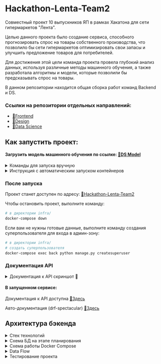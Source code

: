 # Hackathon-Lenta-Team2
Совместный проект 10 выпускников ЯП в рамках Хакатона для сети гипермаркетов "Лента".
    
Целью данного проекта было создание сервиса, способного прогнозировать спрос на товары собственного производства, что позволило бы сети гипермаркетов оптимизировать свои запасы и улучшить предложение товаров для потребителей.
    
Для достижения этой цели команда проекта провела глубокий анализ данных, используя различные методы машинного обучения, а также разработала алгоритмы и модели, которые позволили бы предсказывать спрос на товары.

В данном репозитории находится общая сборка работ команд Backend и DS.

### Ссылки на репозитории отдельных направлений:
- [🔗Frontend](https://github.com/Hackathon-Lenta-Team2/frontend)
- [🔗Design](https://www.figma.com/file/2Mxz9r4EpsNjL8mJFgRQgM/%D0%9B%D0%B5%D0%BD%D1%82%D0%B0.-%D0%94%D0%B8%D0%B7%D0%B0%D0%B9%D0%BD?type=design&node-id=52%3A432&mode=design&t=t3UMucqylrbL4jSm-1)
- [🔗Data Science](https://github.com/Hackathon-Lenta-Team2/ds)

## Как запустить проект:
#### Загрузить модель машинного обучения по ссылке: [🔗DS Model](https://drive.google.com/file/d/1_hg6Ik4bL5PoKDJzi39wJ1R5K67L0H8K/view)
<details>
<summary>Команды для запуска вручную</summary>

Клонировать репозиторий и перейти в папку `infra` в командной строке.
```bash
git clone https://github.com/Hackathon-Lenta-Team2/Hackathon-Lenta-Team2.git
cd Hackathon-Lenta-Team2/infra/
```

В директории infra/ создать файл `.env` и `.env.ds`, заполнить их согласно шаблонам, 
которые вы можете найти в файлах `.env.example` и `.env.example_ds`.
```bash
cat ./.env.example > .env
cat ./.env.example_ds > .env.ds
```
Положить файл с моделью `rf.joblib` в папку `ds/scripts/src/`.

Развернуть проект:
``` bash
# в директории infra/
# убедитесь, что Docker установлен и запущен на вашем ПК
docker-compose up -d
```

Для заполнения БД готовыми данными можно воспользоваться командами:
``` bash
# в директории infra/
# копировать дамп в контейнер c БД
docker compose cp ./dump_db_hakathon.sql db:var/lib/postgresql/

# удалить и заново создать БД
docker compose exec db dropdb postgres
docker compose exec db createdb postgres

# восстановить данные
docker compose exec db pg_restore -d postgres var/lib/postgresql/dump_db_hakathon.sql
```
Данные для входа в [🔗Админ-зону](http://127.0.0.1/admin/):
```bash
username: admin
password: admin
```
</details>

<details>
<summary>Инструкция с автоматическим запуском контейнеров</summary>

#### 1. Клонировать репозиторий и перейти в него в командной строке.
```bash
git clone https://github.com/Hackathon-Lenta-Team2/Hackathon-Lenta-Team2.git
# перейти в папку для дальнейшего шага
cd Hackathon-Lenta-Team2/ds/scripts/src/
```
#### 2. Положить файл с моделью `rf.joblib` в папку `ds/scripts/src/`.

#### 3. Развернуть проект:
<details>
<summary>для пользователей Windows:</summary>

#### Убедитесь что Git Bash установлен на вашем ПК
``` bash
# в директории infra\
# убедитесь, что Docker установлен и запущен на вашем ПК
.\run.sh
# дождитесь уведомления "Service started successfully."
# в терминале
```
#### Для восстановления БД:
``` bash
.\db_restore.sh
```
</details>
<details>
<summary>для пользователей Unix/Linux:</summary>

``` bash
# в директории infra/
# убедитесь, что Docker установлен и запущен на вашем ПК
sh run.sh
# дождитесь уведомления "Service started successfully."
# в терминале
```
#### Для восстановления БД:
``` bash
sh db_restore.sh
```
</details>

#### 4. Данные для входа в [🔗Админ-зону](http://127.0.0.1/admin/):
```bash
username: admin
password: admin
```
</details>

### После запуска

Проект станет доступен по адресу: [🔗Hackathon-Lenta-Team2](http://127.0.0.1/)

Чтобы остановить проект, выполните команду:
```bash
# в директории infra/
docker-compose down
```
Если вам не нужны готовые данные, выполните команду создания
суперпользователя для входа в админ-зону:
``` bash
# в директории infra/
# создать суперпользователя
docker-compose exec back python manage.py createsuperuser
```
### Документация API

<details>
<summary>Документация к API скриншот 📸</summary>

 ![Документация к API](readme_data/API_docs_screenshot.png)
</details>

#### В запущенном сервисе:

Документация к API доступна [🔗Здесь](http://127.0.0.1/docs/)

Авто-документация (drf-spectacular) [🔗Здесь](http://127.0.0.1/docs-auto/)

## Архитектура бэкенда
<details>
<summary>Стек технологий</summary>

- Postgres
- Django, Django REST Framework, Djoser, Drf-spectacular
- Django UnitTest, Factory-boy
- Celery, Flower, Gunicorn, Loguru, Pandas, Redis
- Requests, XlsxWriter

</details>

<details>
<summary>Схема БД на этапе планирования</summary>

![Схема докер контейнеров](readme_data/db_overview.png)
</details>

<details>
<summary>Схема работы Docker Compose</summary>

![Схема докер контейнеров](readme_data/containers_schema.png)
</details>

<details>
<summary>Data Flow</summary>


![Coverage](readme_data/data_flow.png)
</details>

<details>
<summary>Тестирование проекта</summary>

В рамках Хакатона добились покрытия в 85%

![Coverage](readme_data/coverage.png)
</details>